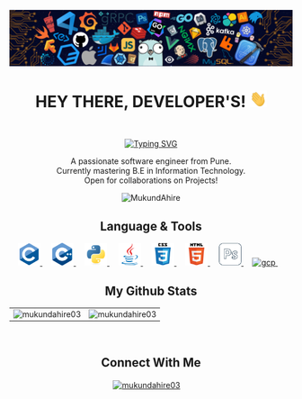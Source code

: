 <p align="center"> <img src="https://github.com/bhaumikmaan/bhaumikmaan/blob/main/banner.png" /> </p>
<h1 align="center">HEY THERE, DEVELOPER'S! <img src="https://github.com/ABSphreak/ABSphreak/blob/master/gifs/Hi.gif" width="30px"height="30px"></h1>

<div align="center">  <span>‎‎‎‎‎‎‎‎‎‎‎‎‎‎‎‎‎‎‎‎‎</span>

[![Typing SVG](https://readme-typing-svg.herokuapp.com?color=%bfff&size=26&font=Times+New+Roman&center=true&lines=Hey!+This+is+Mukund+Ahire;I'm+a+Competitive+Programmer;An+Open+Source+Enthusiast)](https://git.io/typing-svg)
</div> 
<p align="center">
A passionate software engineer from Pune.<br>
Currently mastering B.E in Information Technology. <br> 
Open for collaborations on Projects!
</p>

<p align="center"> <img src="https://komarev.com/ghpvc/?username=mukundahire03&label=Profile%20Views&theme=react-dark&style=plastic" alt="MukundAhire" /> </p>

<h2 align="center"> Language & Tools </h2>

<p align="center"> 
<a href="https://www.cprogramming.com/" target="_blank" rel="noreferrer"> <img src="https://raw.githubusercontent.com/devicons/devicon/master/icons/c/c-original.svg" alt="c" width="40" height="40"/> </a> &nbsp; &nbsp;
<a href="https://www.w3schools.com/cpp/" target="_blank" rel="noreferrer"> <img src="https://raw.githubusercontent.com/devicons/devicon/master/icons/cplusplus/cplusplus-original.svg" alt="cplusplus" width="40" height="40"/> </a> 
&nbsp; &nbsp;
<a href="https://www.python.org" target="_blank" rel="noreferrer"> <img src="https://raw.githubusercontent.com/devicons/devicon/master/icons/python/python-original.svg" alt="python" width="40" height="40"/> </a> 
&nbsp; &nbsp;
<a href="https://www.java.com" target="_blank" rel="noreferrer"> <img src="https://raw.githubusercontent.com/devicons/devicon/master/icons/java/java-original.svg" alt="java" width="40" height="40"/> </a> 
&nbsp; &nbsp;
<a href="https://www.w3schools.com/css/" target="_blank" rel="noreferrer"> <img src="https://raw.githubusercontent.com/devicons/devicon/master/icons/css3/css3-original-wordmark.svg" alt="css3" width="40" height="40"/> </a> 
&nbsp; &nbsp;
<a href="https://www.w3.org/html/" target="_blank" rel="noreferrer"> <img src="https://raw.githubusercontent.com/devicons/devicon/master/icons/html5/html5-original-wordmark.svg" alt="html5" width="40" height="40"/> </a> 
&nbsp; &nbsp;
<a href="https://www.photoshop.com/en" target="_blank" rel="noreferrer"> <img src="https://raw.githubusercontent.com/devicons/devicon/master/icons/photoshop/photoshop-line.svg" alt="photoshop" width="40" height="40"/> </a> 
&nbsp; &nbsp;
<a href="https://cloud.google.com" target="_blank" rel="noreferrer"> <img src="https://www.vectorlogo.zone/logos/google_cloud/google_cloud-icon.svg" alt="gcp" width="40" height="40"/> </a> 
&nbsp; &nbsp;
</p>
<be>

<h2 align="center"> My Github Stats </h2>
<table>
  <tr>
    <td align="center">
      <img src="https://github-readme-stats.vercel.app/api/top-langs/?username=mukundahire03&langs_count=8&theme=react-dark&show_icons=true&locale=en&layout=compact" alt="mukundahire03" />
    </td>
    <td align="center">
      <img src="https://github-readme-stats.vercel.app/api?username=mukundahire03&theme=react-dark&show_icons=true&locale=en" alt="mukundahire03" />
    </td>
  </tr>
</table>


<br>
<h2 align="center"> Connect With Me </h2>
<p align="center">
<a href="https://linkedin.com/in/mukundahire03" target="blank"><img align="center" src="https://raw.githubusercontent.com/rahuldkjain/github-profile-readme-generator/master/src/images/icons/Social/linked-in-alt.svg" alt="mukundahire03" height="30" width="40" /></a>
&nbsp; &nbsp;
</p><br><br>
